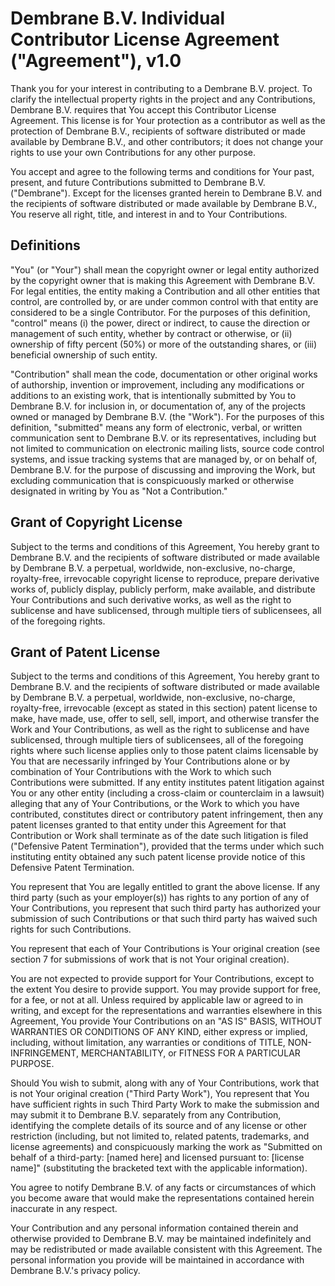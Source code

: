 # Dembrane B.V. Individual Contributor License Agreement ("Agreement"), v1.0

Thank you for your interest in contributing to a Dembrane B.V. project. To clarify the intellectual property rights in the project and any Contributions, Dembrane B.V. requires that You accept this Contributor License Agreement. This license is for Your protection as a contributor as well as the protection of Dembrane B.V., recipients of software distributed or made available by Dembrane B.V., and other contributors; it does not change your rights to use your own Contributions for any other purpose.

You accept and agree to the following terms and conditions for Your past, present, and future Contributions submitted to Dembrane B.V. ("Dembrane"). Except for the licenses granted herein to Dembrane B.V. and the recipients of software distributed or made available by Dembrane B.V., You reserve all right, title, and interest in and to Your Contributions.

## Definitions
"You" (or "Your") shall mean the copyright owner or legal entity authorized by the copyright owner that is making this Agreement with Dembrane B.V. For legal entities, the entity making a Contribution and all other entities that control, are controlled by, or are under common control with that entity are considered to be a single Contributor. For the purposes of this definition, "control" means (i) the power, direct or indirect, to cause the direction or management of such entity, whether by contract or otherwise, or (ii) ownership of fifty percent (50%) or more of the outstanding shares, or (iii) beneficial ownership of such entity.

"Contribution" shall mean the code, documentation or other original works of authorship, invention or improvement, including any modifications or additions to an existing work, that is intentionally submitted by You to Dembrane B.V. for inclusion in, or documentation of, any of the projects owned or managed by Dembrane B.V. (the "Work"). For the purposes of this definition, "submitted" means any form of electronic, verbal, or written communication sent to Dembrane B.V. or its representatives, including but not limited to communication on electronic mailing lists, source code control systems, and issue tracking systems that are managed by, or on behalf of, Dembrane B.V. for the purpose of discussing and improving the Work, but excluding communication that is conspicuously marked or otherwise designated in writing by You as "Not a Contribution."

## Grant of Copyright License
Subject to the terms and conditions of this Agreement, You hereby grant to Dembrane B.V. and the recipients of software distributed or made available by Dembrane B.V. a perpetual, worldwide, non-exclusive, no-charge, royalty-free, irrevocable copyright license to reproduce, prepare derivative works of, publicly display, publicly perform, make available, and distribute Your Contributions and such derivative works, as well as the right to sublicense and have sublicensed, through multiple tiers of sublicensees, all of the foregoing rights.

## Grant of Patent License
Subject to the terms and conditions of this Agreement, You hereby grant to Dembrane B.V. and the recipients of software distributed or made available by Dembrane B.V. a perpetual, worldwide, non-exclusive, no-charge, royalty-free, irrevocable (except as stated in this section) patent license to make, have made, use, offer to sell, sell, import, and otherwise transfer the Work and Your Contributions, as well as the right to sublicense and have sublicensed, through multiple tiers of sublicensees, all of the foregoing rights where such license applies only to those patent claims licensable by You that are necessarily infringed by Your Contributions alone or by combination of Your Contributions with the Work to which such Contributions were submitted. If any entity institutes patent litigation against You or any other entity (including a cross-claim or counterclaim in a lawsuit) alleging that any of Your Contributions, or the Work to which you have contributed, constitutes direct or contributory patent infringement, then any patent licenses granted to that entity under this Agreement for that Contribution or Work shall terminate as of the date such litigation is filed ("Defensive Patent Termination"), provided that the terms under which such instituting entity obtained any such patent license provide notice of this Defensive Patent Termination.

You represent that You are legally entitled to grant the above license. If any third party (such as your employer(s)) has rights to any portion of any of Your Contributions, you represent that such third party has authorized your submission of such Contributions or that such third party has waived such rights for such Contributions.

You represent that each of Your Contributions is Your original creation (see section 7 for submissions of work that is not Your original creation).

You are not expected to provide support for Your Contributions, except to the extent You desire to provide support. You may provide support for free, for a fee, or not at all. Unless required by applicable law or agreed to in writing, and except for the representations and warranties elsewhere in this Agreement, You provide Your Contributions on an "AS IS" BASIS, WITHOUT WARRANTIES OR CONDITIONS OF ANY KIND, either express or implied, including, without limitation, any warranties or conditions of TITLE, NON-INFRINGEMENT, MERCHANTABILITY, or FITNESS FOR A PARTICULAR PURPOSE.

Should You wish to submit, along with any of Your Contributions, work that is not Your original creation ("Third Party Work"), You represent that You have sufficient rights in such Third Party Work to make the submission and may submit it to Dembrane B.V. separately from any Contribution, identifying the complete details of its source and of any license or other restriction (including, but not limited to, related patents, trademarks, and license agreements) and conspicuously marking the work as "Submitted on behalf of a third-party: [named here] and licensed pursuant to: [license name]" (substituting the bracketed text with the applicable information).

You agree to notify Dembrane B.V. of any facts or circumstances of which you become aware that would make the representations contained herein inaccurate in any respect.

Your Contribution and any personal information contained therein and otherwise provided to Dembrane B.V. may be maintained indefinitely and may be redistributed or made available consistent with this Agreement. The personal information you provide will be maintained in accordance with Dembrane B.V.'s privacy policy.